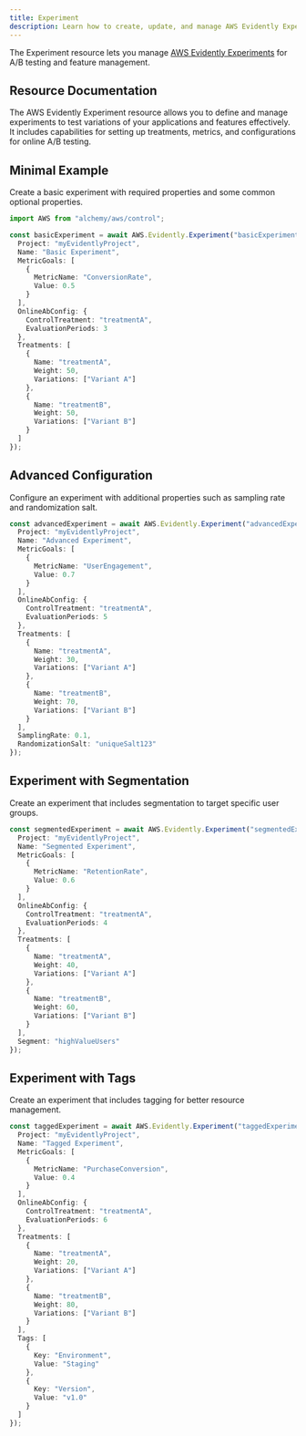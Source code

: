 ```yaml
---
title: Experiment
description: Learn how to create, update, and manage AWS Evidently Experiments using Alchemy Cloud Control.
---
```



The Experiment resource lets you manage [AWS Evidently Experiments](https://docs.aws.amazon.com/evidently/latest/userguide/) for A/B testing and feature management.

## Resource Documentation

The AWS Evidently Experiment resource allows you to define and manage experiments to test variations of your applications and features effectively. It includes capabilities for setting up treatments, metrics, and configurations for online A/B testing.

## Minimal Example

Create a basic experiment with required properties and some common optional properties.

```ts
import AWS from "alchemy/aws/control";

const basicExperiment = await AWS.Evidently.Experiment("basicExperiment", {
  Project: "myEvidentlyProject",
  Name: "Basic Experiment",
  MetricGoals: [
    {
      MetricName: "ConversionRate",
      Value: 0.5
    }
  ],
  OnlineAbConfig: {
    ControlTreatment: "treatmentA",
    EvaluationPeriods: 3
  },
  Treatments: [
    {
      Name: "treatmentA",
      Weight: 50,
      Variations: ["Variant A"]
    },
    {
      Name: "treatmentB",
      Weight: 50,
      Variations: ["Variant B"]
    }
  ]
});
```

## Advanced Configuration

Configure an experiment with additional properties such as sampling rate and randomization salt.

```ts
const advancedExperiment = await AWS.Evidently.Experiment("advancedExperiment", {
  Project: "myEvidentlyProject",
  Name: "Advanced Experiment",
  MetricGoals: [
    {
      MetricName: "UserEngagement",
      Value: 0.7
    }
  ],
  OnlineAbConfig: {
    ControlTreatment: "treatmentA",
    EvaluationPeriods: 5
  },
  Treatments: [
    {
      Name: "treatmentA",
      Weight: 30,
      Variations: ["Variant A"]
    },
    {
      Name: "treatmentB",
      Weight: 70,
      Variations: ["Variant B"]
    }
  ],
  SamplingRate: 0.1,
  RandomizationSalt: "uniqueSalt123"
});
```

## Experiment with Segmentation

Create an experiment that includes segmentation to target specific user groups.

```ts
const segmentedExperiment = await AWS.Evidently.Experiment("segmentedExperiment", {
  Project: "myEvidentlyProject",
  Name: "Segmented Experiment",
  MetricGoals: [
    {
      MetricName: "RetentionRate",
      Value: 0.6
    }
  ],
  OnlineAbConfig: {
    ControlTreatment: "treatmentA",
    EvaluationPeriods: 4
  },
  Treatments: [
    {
      Name: "treatmentA",
      Weight: 40,
      Variations: ["Variant A"]
    },
    {
      Name: "treatmentB",
      Weight: 60,
      Variations: ["Variant B"]
    }
  ],
  Segment: "highValueUsers"
});
```

## Experiment with Tags

Create an experiment that includes tagging for better resource management.

```ts
const taggedExperiment = await AWS.Evidently.Experiment("taggedExperiment", {
  Project: "myEvidentlyProject",
  Name: "Tagged Experiment",
  MetricGoals: [
    {
      MetricName: "PurchaseConversion",
      Value: 0.4
    }
  ],
  OnlineAbConfig: {
    ControlTreatment: "treatmentA",
    EvaluationPeriods: 6
  },
  Treatments: [
    {
      Name: "treatmentA",
      Weight: 20,
      Variations: ["Variant A"]
    },
    {
      Name: "treatmentB",
      Weight: 80,
      Variations: ["Variant B"]
    }
  ],
  Tags: [
    {
      Key: "Environment",
      Value: "Staging"
    },
    {
      Key: "Version",
      Value: "v1.0"
    }
  ]
});
```
